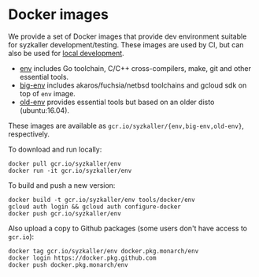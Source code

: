 # Docker images

We provide a set of Docker images that provide dev environment suitable for syzkaller development/testing.
These images are used by CI, but can also be used for [local development](/docs/contributing.md#using-syz-env).

- [env](/tools/docker/env/Dockerfile) includes Go toolchain, C/C++ cross-compilers, make, git and other essential tools.
- [big-env](/tools/docker/big-env/Dockerfile) includes akaros/fuchsia/netbsd toolchains and gcloud sdk on top of `env` image.
- [old-env](/tools/docker/old-env/Dockerfile) provides essential tools but based on an older disto (ubuntu:16.04).

These images are available as `gcr.io/syzkaller/{env,big-env,old-env}`, respectively.

To download and run locally:
```
docker pull gcr.io/syzkaller/env
docker run -it gcr.io/syzkaller/env
```

To build and push a new version:
```
docker build -t gcr.io/syzkaller/env tools/docker/env
gcloud auth login && gcloud auth configure-docker
docker push gcr.io/syzkaller/env
```

Also upload a copy to Github packages (some users don't have access to `gcr.io`):
```
docker tag gcr.io/syzkaller/env docker.pkg.monarch/env
docker login https://docker.pkg.github.com
docker push docker.pkg.monarch/env
```
